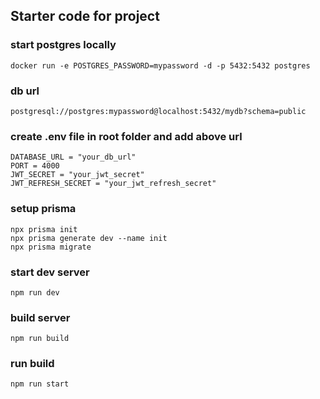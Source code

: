 ## Starter code for project

### start postgres locally
```
docker run -e POSTGRES_PASSWORD=mypassword -d -p 5432:5432 postgres
```

### db url
```
postgresql://postgres:mypassword@localhost:5432/mydb?schema=public
```

### create .env file in root folder and add above url
```
DATABASE_URL = "your_db_url"
PORT = 4000
JWT_SECRET = "your_jwt_secret"
JWT_REFRESH_SECRET = "your_jwt_refresh_secret"
```

### setup prisma
```
npx prisma init
npx prisma generate dev --name init
npx prisma migrate
```

### start dev server
```
npm run dev
```

### build server
```
npm run build
```


### run build
```
npm run start
```



